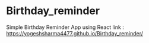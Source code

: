 # Birthday_reminder
Simple Birthday Reminder App using React
link :  https://yogeshsharma4477.github.io/Birthday_reminder/
